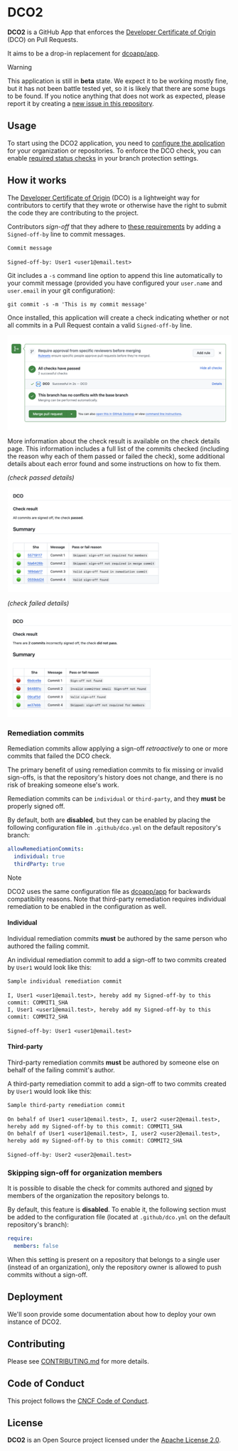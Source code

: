 # DCO2

**DCO2** is a GitHub App that enforces the [Developer Certificate of Origin](https://developercertificate.org/) (DCO) on Pull Requests.

It aims to be a drop-in replacement for [dcoapp/app](https://github.com/dcoapp/app).

> [!WARNING]
> This application is still in **beta** state. We expect it to be working mostly fine, but it has not been battle tested yet, so it is likely that there are some bugs to be found. If you notice anything that does not work as expected, please report it by creating a [new issue in this repository](https://github.com/cncf/dco2/issues/new).

## Usage

To start using the DCO2 application, you need to [configure the application](https://github.com/apps/dco-2) for your organization or repositories. To enforce the DCO check, you can enable [required status checks](https://docs.github.com/en/repositories/configuring-branches-and-merges-in-your-repository/managing-protected-branches/about-protected-branches) in your branch protection settings.

## How it works

The [Developer Certificate of Origin](https://developercertificate.org) (DCO) is a lightweight way for contributors to certify that they wrote or otherwise have the right to submit the code they are contributing to the project.

Contributors *sign-off* that they adhere to [these requirements](https://developercertificate.org) by adding a `Signed-off-by` line to commit messages.

```text
Commit message

Signed-off-by: User1 <user1@email.test>
```

Git includes a `-s` command line option to append this line automatically to your commit message (provided you have configured your `user.name` and `user.email` in your git configuration):

```text
git commit -s -m 'This is my commit message'
```

Once installed, this application will create a check indicating whether or not all commits in a Pull Request contain a valid `Signed-off-by` line.

![check-passed](docs/screenshots/check-passed.png)

More information about the check result is available on the check details page. This information includes a full list of the commits checked (including the reason why each of them passed or failed the check), some additional details about each error found and some instructions on how to fix them.

*(check passed details)*

![check-passed-details](docs/screenshots/check-passed-details.png)

*(check failed details)*

![check-failed-details](docs/screenshots/check-failed-details.png)

### Remediation commits

Remediation commits allow applying a sign-off *retroactively* to one or more commits that failed the DCO check.

The primary benefit of using remediation commits to fix missing or invalid sign-offs, is that the repository's history does not change, and there is no risk of breaking someone else's work.

Remediation commits can be `individual` or `third-party`, and they **must** be properly signed off.

By default, both are **disabled**, but they can be enabled by placing the following configuration file in `.github/dco.yml` on the default repository's branch:

```yaml
allowRemediationCommits:
  individual: true
  thirdParty: true
```

> [!NOTE]
> DCO2 uses the same configuration file as [dcoapp/app](https://github.com/dcoapp/app) for backwards compatibility reasons. Note that third-party remediation requires individual remediation to be enabled in the configuration as well.

#### Individual

Individual remediation commits **must** be authored by the same person who authored the failing commit.

An individual remediation commit to add a sign-off to two commits created by `User1` would look like this:

```text
Sample individual remediation commit

I, User1 <user1@email.test>, hereby add my Signed-off-by to this commit: COMMIT1_SHA
I, User1 <user1@email.test>, hereby add my Signed-off-by to this commit: COMMIT2_SHA

Signed-off-by: User1 <user1@email.test>
```

#### Third-party

Third-party remediation commits **must** be authored by someone else on behalf of the failing commit's author.

A third-party remediation commit to add a sign-off to two commits created by `User1` would look like this:

```text
Sample third-party remediation commit

On behalf of User1 <user1@email.test>, I, user2 <user2@email.test>, hereby add my Signed-off-by to this commit: COMMIT1_SHA
On behalf of User1 <user1@email.test>, I, user2 <user2@email.test>, hereby add my Signed-off-by to this commit: COMMIT2_SHA

Signed-off-by: User2 <user2@email.test>
```

### Skipping sign-off for organization members

It is possible to disable the check for commits authored and [signed](https://help.github.com/articles/signing-commits-using-gpg/) by members of the organization the repository belongs to.

By default, this feature is **disabled**. To enable it, the following section must be added to the configuration file (located at `.github/dco.yml` on the default repository's branch):

```yaml
require:
  members: false
```

When this setting is present on a repository that belongs to a single user (instead of an organization), only the repository owner is allowed to push commits without a sign-off.

## Deployment

We'll soon provide some documentation about how to deploy your own instance of DCO2.

## Contributing

Please see [CONTRIBUTING.md](./CONTRIBUTING.md) for more details.

## Code of Conduct

This project follows the [CNCF Code of Conduct](https://github.com/cncf/foundation/blob/master/code-of-conduct.md).

## License

**DCO2** is an Open Source project licensed under the [Apache License 2.0](https://www.apache.org/licenses/LICENSE-2.0).
